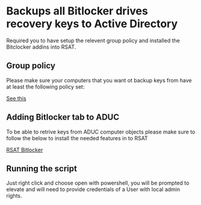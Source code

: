 # Backups all Bitlocker drives  recovery keys to Active Directory

Required you to have setup the relevent group policy and installed the Bitclocker addins into RSAT.

## Group policy 

Please make sure your computers that you want ot backup keys from have at least the following policy set:

[See this](http://www.alexandreviot.net/2015/06/10/active-directory-how-to-display-bitlocker-recovery-key/)

## Adding Bitlocker tab to ADUC

To be able to retrive keys from ADUC computer objects please make sure to follow the below to install the needed features in to RSAT

[RSAT Bitlocker](http://www.alexandreviot.net/2015/06/10/active-directory-how-to-display-bitlocker-recovery-key/)

## Running the script

Just right click and choose open with powershell, you will be prompted to elevate and will need to provide credentials of a User with local admin rights.


